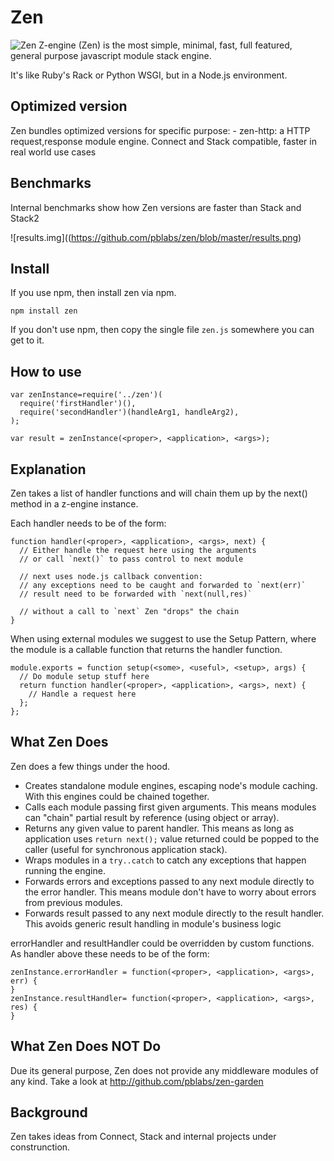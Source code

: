 # Zen

![Zen](https://github.com/pblabs/zen/blob/master/logo.png) Z-engine (Zen) is the most simple, minimal, fast, full featured, general purpose javascript module stack engine.

It's like Ruby's Rack or Python WSGI, but in a Node.js environment.

## Optimized version

Zen bundles optimized versions for specific purpose:
	- zen-http: a HTTP request,response module engine. Connect and Stack compatible, faster in real world use cases  

## Benchmarks

Internal benchmarks show how Zen versions are faster than Stack and Stack2

![results.img]((https://github.com/pblabs/zen/blob/master/results.png)  

## Install

If you use npm, then install zen via npm. 

    npm install zen

If you don't use npm, then copy the single file `zen.js` somewhere you can get to it.   

## How to use

	var zenInstance=require('../zen')(
	  require('firstHandler')(),
      require('secondHandler')(handleArg1, handleArg2),
	);
	
	var result = zenInstance(<proper>, <application>, <args>); 

## Explanation

Zen takes a list of handler functions and will chain them up by the next() method in a z-engine instance. 

Each handler needs to be of the form:

    function handler(<proper>, <application>, <args>, next) {
      // Either handle the request here using the arguments
      // or call `next()` to pass control to next module

	  // next uses node.js callback convention: 
      // any exceptions need to be caught and forwarded to `next(err)`
	  // result need to be forwarded with `next(null,res)`	

	  // without a call to `next` Zen "drops" the chain  
    }


When using external modules we suggest to use the Setup Pattern, where the module is a callable function that returns the handler function.  

    module.exports = function setup(<some>, <useful>, <setup>, args) {
      // Do module setup stuff here
      return function handler(<proper>, <application>, <args>, next) {
        // Handle a request here
      };
    };

## What Zen Does

Zen does a few things under the hood.

 - Creates standalone module engines, escaping node's module caching. With this engines could be chained together.
 - Calls each module passing first given arguments. This means modules can "chain" partial result by reference (using object or array).
 - Returns any given value to parent handler. This means as long as application uses `return next();` value returned could be popped to the caller (useful for synchronous application stack).  
 - Wraps modules in a `try..catch` to catch any exceptions that happen running the engine.
 - Forwards errors and exceptions passed to any next module directly to the error handler.  This means module don't have to worry about errors from previous modules.
 - Forwards result passed to any next module directly to the result handler. This avoids generic result handling in module's business logic  

errorHandler and resultHandler could be overridden by custom functions. As handler above these needs to be of the form:

	zenInstance.errorHandler = function(<proper>, <application>, <args>, err) {
	}
	zenInstance.resultHandler= function(<proper>, <application>, <args>, res) {
	}

## What Zen Does NOT Do

Due its general purpose, Zen does not provide any middleware modules of any kind. Take a look at http://github.com/pblabs/zen-garden 

## Background
Zen takes ideas from Connect, Stack and internal projects under construnction. 